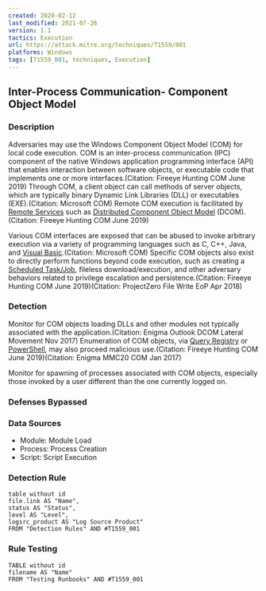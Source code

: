 ```yaml
---
created: 2020-02-12
last_modified: 2021-07-26
version: 1.1
tactics: Execution
url: https://attack.mitre.org/techniques/T1559/001
platforms: Windows
tags: [T1559_001, techniques, Execution]
---
```


## Inter-Process Communication- Component Object Model

### Description

Adversaries may use the Windows Component Object Model (COM) for local code execution. COM is an inter-process communication (IPC) component of the native Windows application programming interface (API) that enables interaction between software objects, or executable code that implements one or more interfaces.(Citation: Fireeye Hunting COM June 2019) Through COM, a client object can call methods of server objects, which are typically binary Dynamic Link Libraries (DLL) or executables (EXE).(Citation: Microsoft COM) Remote COM execution is facilitated by [Remote Services](https://attack.mitre.org/techniques/T1021) such as  [Distributed Component Object Model](https://attack.mitre.org/techniques/T1021/003) (DCOM).(Citation: Fireeye Hunting COM June 2019)

Various COM interfaces are exposed that can be abused to invoke arbitrary execution via a variety of programming languages such as C, C++, Java, and [Visual Basic](https://attack.mitre.org/techniques/T1059/005).(Citation: Microsoft COM) Specific COM objects also exist to directly perform functions beyond code execution, such as creating a [Scheduled Task/Job](https://attack.mitre.org/techniques/T1053), fileless download/execution, and other adversary behaviors related to privilege escalation and persistence.(Citation: Fireeye Hunting COM June 2019)(Citation: ProjectZero File Write EoP Apr 2018)

### Detection

Monitor for COM objects loading DLLs and other modules not typically associated with the application.(Citation: Enigma Outlook DCOM Lateral Movement Nov 2017) Enumeration of COM objects, via [Query Registry](https://attack.mitre.org/techniques/T1012) or [PowerShell](https://attack.mitre.org/techniques/T1059/001), may also proceed malicious use.(Citation: Fireeye Hunting COM June 2019)(Citation: Enigma MMC20 COM Jan 2017)

Monitor for spawning of processes associated with COM objects, especially those invoked by a user different than the one currently logged on. 

### Defenses Bypassed



### Data Sources

  - Module: Module Load
  -  Process: Process Creation
  -  Script: Script Execution
### Detection Rule

```dataview
table without id
file.link AS "Name",
status AS "Status",
level AS "Level",
logsrc_product AS "Log Source Product"
FROM "Detection Rules" AND #T1559_001
```

### Rule Testing

```dataview
TABLE without id
filename AS "Name"
FROM "Testing Runbooks" AND #T1559_001
```
